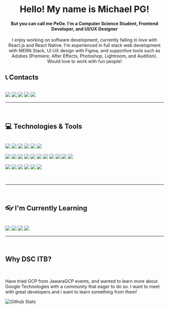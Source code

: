 <h1 align="center">Hello! My name is Michael PG!</h1>
<h4 align="center">But you can call me PeGe. I'm a Computer Science Student, Frontend Developer, and UI/UX Designer</h4>

<p align="center">I enjoy working on software development, currently falling in love with React.js and React Native. I'm experienced in full stack web development with MERN Stack, UI UX design with Figma, and supportive tools such as Adobes (Premiere, After Effects, Photoshop, Lightroom, and Audition). Would love to work with fun people!</p>

## 📞 Contacts

<br/>
<a href="https://www.linkedin.com/in/michael-pg-49a050195/"><img src="https://img.shields.io/badge/-michael--pg-blue?style=flat-square&logo=Linkedin&logoColor=white/"></a>
<a href="https://instagram.com/michael_pege"><img src="https://img.shields.io/badge/-michael__pege-333333?style=flat-square&logo=instagram&logoColor=white/">
<a href="mailto: mpg066@gmail.com"><img src="https://img.shields.io/badge/-mpg066@gmail.com-f6f6f6?style=flat-square&logo=Gmail&logoColor=white/"></a>
<a href="https://www.youtube.com/channel/UC3GSuCViF23kyiaQfHM7cUA?view_as=subscriber"><img src="https://img.shields.io/badge/-Michael Pege-ad2e1a?style=flat-square&logo=Youtube&logoColor=white/"></a>
<a href="wwww.michaelpege.com"><img src="https://img.shields.io/badge/-michaelpege.com-333333?style=flat-square&logo=Website&logoColor=white/"></a>
<br/>

---
<br/>

## 💻 Technologies & Tools

<p>
<br/>
<img src="https://img.shields.io/badge/-React-333333?style=flat-square&logo=react">
<img src="https://img.shields.io/badge/-React Native-333333?style=flat-square&logo=react">
<img src="https://img.shields.io/badge/-JavaScript-333333?style=flat-square&logo=javascript">
<img src="https://img.shields.io/badge/-HTML5-333333?style=flat-square&logo=html5">
<img src="https://img.shields.io/badge/-CSS3-333333?style=flat-square&logo=css3">
<img src="https://img.shields.io/badge/-Sass-333333?style=flat-square&logo=Sass">
</p>
<p>
<img src="https://img.shields.io/badge/-Nodejs-333333?style=flat-square&logo=Node.js">
<img src="https://img.shields.io/badge/-Nextjs-333333?style=flat-square&logo=Next.js">
<img src="https://img.shields.io/badge/-MongoDB-333333?style=flat-square&logo=mongodb">
<img src="https://img.shields.io/badge/-Python-333333?style=flat-square&logo=Python">
<img src="https://img.shields.io/badge/-PHP-333333?style=flat-square&logo=php">
<img src="https://img.shields.io/badge/-C-333333?style=flat-square&logo=C">
<img src="https://img.shields.io/badge/-C++-333333?style=flat-square&logo=cpp">
<img src="https://img.shields.io/badge/-MySQL-333333?style=flat-square&logo=mysql">
<img src="https://img.shields.io/badge/-Git-333333?style=flat-square&logo=git">
<img src="https://img.shields.io/badge/-Netlify-333333?style=flat-square&logo=netlify">
<img src="https://img.shields.io/badge/-Heroku-333333?style=flat-square&logo=heroku">
</p>
<p>
<img src="https://img.shields.io/badge/-Photoshop-333333?style=flat-square&logo=adobe-photoshop">
<img src="https://img.shields.io/badge/-After Effects-333333?style=flat-square&logo=adobe-after-effects">
<img src="https://img.shields.io/badge/-Lightroom-333333?style=flat-square&logo=adobe-lightroom-cc">
<img src="https://img.shields.io/badge/-Audition-333333?style=flat-square&logo=adobe-audition">
<img src="https://img.shields.io/badge/-Premiere Pro-333333?style=flat-square&logo=adobe-premiere-pro">
<img src="https://img.shields.io/badge/-Figma-333333?style=flat-square&logo=figma">
</p>
<br/>

---
<br/>

## 👓 I'm Currently Learning
<br/>
<img src="https://img.shields.io/badge/-Gatsby.js-333333?style=flat-square&logo=gatsby"/>
<img src="https://img.shields.io/badge/-Graphql-333333?style=flat-square&logo=graphql"/>
<img src="https://img.shields.io/badge/-TensorFlow-333333?style=flat-square&logo=tensorflow"/>
<img src="https://img.shields.io/badge/-WebRTC-333333?style=flat-square&logo=webrtc"/>
<br/>

---
<br/>

## Why DSC ITB?
<br/>
<p>Have tried GCP from JawaraGCP events, and wanted to learn more about Google Technologies with a community that eager to do so. I want to meet with great developers and i want to learn something from them! </p>

![Github Stats](https://github-readme-stats.vercel.app/api?username=michaelpege&count_private=true&theme=react&show_icons=true&include_all_commits=true)


<!--
**michaelpege/michaelpege** is a ✨ _special_ ✨ repository because its `README.md` (this file) appears on your GitHub profile.

Here are some ideas to get you started:

- 🔭 I’m currently working on ...
- 🌱 I’m currently learning ...
- 👯 I’m looking to collaborate on ...
- 🤔 I’m looking for help with ...
- 💬 Ask me about ...
- 📫 How to reach me: ...
- 😄 Pronouns: ...
- ⚡ Fun fact: ...
-->
